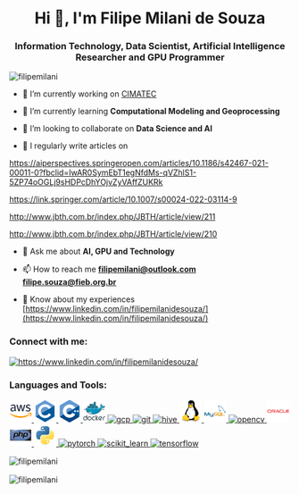 <h1 align="center">Hi 👋, I'm Filipe Milani de Souza</h1>
<h3 align="center">Information Technology, Data Scientist, Artificial Intelligence Researcher and GPU Programmer</h3>

<p align="left"> <img src="https://komarev.com/ghpvc/?username=filipemilani&label=Profile%20views&color=0e75b6&style=flat" alt="filipemilani" /> </p>

- 🔭 I’m currently working on [CIMATEC](http://www.senaicimatec.com.br/en/)

- 🌱 I’m currently learning **Computational Modeling and Geoprocessing**

- 🔭 I’m looking to collaborate on **Data Science and AI**

- 📝 I regularly write articles on 
 
https://aiperspectives.springeropen.com/articles/10.1186/s42467-021-00011-0?fbclid=IwAR0SymEbT1egNfdMs-qVZhlS1-5ZP74oOGLj9sHDPcDhYOjvZyVAffZUKRk

https://link.springer.com/article/10.1007/s00024-022-03114-9

http://www.jbth.com.br/index.php/JBTH/article/view/211

http://www.jbth.com.br/index.php/JBTH/article/view/210

- 💬 Ask me about **AI, GPU and Technology**

- 📫 How to reach me 
**filipemilani@outlook.com** 
**filipe.souza@fieb.org.br**

- 📄 Know about my experiences [https://www.linkedin.com/in/filipemilanidesouza/](https://www.linkedin.com/in/filipemilanidesouza/)

<h3 align="left">Connect with me:</h3>
<p align="left">
<a href="https://linkedin.com/in/https://www.linkedin.com/in/filipemilanidesouza/" target="blank"><img align="center" src="https://raw.githubusercontent.com/rahuldkjain/github-profile-readme-generator/master/src/images/icons/Social/linked-in-alt.svg" alt="https://www.linkedin.com/in/filipemilanidesouza/" height="30" width="40" /></a>
</p>

<h3 align="left">Languages and Tools:</h3>
<p align="left"> <a href="https://aws.amazon.com" target="_blank"> <img src="https://raw.githubusercontent.com/devicons/devicon/master/icons/amazonwebservices/amazonwebservices-original-wordmark.svg" alt="aws" width="40" height="40"/> </a> <a href="https://www.cprogramming.com/" target="_blank"> <img src="https://raw.githubusercontent.com/devicons/devicon/master/icons/c/c-original.svg" alt="c" width="40" height="40"/> </a> <a href="https://www.w3schools.com/cpp/" target="_blank"> <img src="https://raw.githubusercontent.com/devicons/devicon/master/icons/cplusplus/cplusplus-original.svg" alt="cplusplus" width="40" height="40"/> </a> <a href="https://www.docker.com/" target="_blank"> <img src="https://raw.githubusercontent.com/devicons/devicon/master/icons/docker/docker-original-wordmark.svg" alt="docker" width="40" height="40"/> </a> <a href="https://cloud.google.com" target="_blank"> <img src="https://www.vectorlogo.zone/logos/google_cloud/google_cloud-icon.svg" alt="gcp" width="40" height="40"/> </a> <a href="https://git-scm.com/" target="_blank"> <img src="https://www.vectorlogo.zone/logos/git-scm/git-scm-icon.svg" alt="git" width="40" height="40"/> </a> <a href="https://hive.apache.org/" target="_blank"> <img src="https://www.vectorlogo.zone/logos/apache_hive/apache_hive-icon.svg" alt="hive" width="40" height="40"/> </a> <a href="https://www.linux.org/" target="_blank"> <img src="https://raw.githubusercontent.com/devicons/devicon/master/icons/linux/linux-original.svg" alt="linux" width="40" height="40"/> </a> <a href="https://www.mysql.com/" target="_blank"> <img src="https://raw.githubusercontent.com/devicons/devicon/master/icons/mysql/mysql-original-wordmark.svg" alt="mysql" width="40" height="40"/> </a> <a href="https://opencv.org/" target="_blank"> <img src="https://www.vectorlogo.zone/logos/opencv/opencv-icon.svg" alt="opencv" width="40" height="40"/> </a> <a href="https://www.oracle.com/" target="_blank"> <img src="https://raw.githubusercontent.com/devicons/devicon/master/icons/oracle/oracle-original.svg" alt="oracle" width="40" height="40"/> </a> <a href="https://www.php.net" target="_blank"> <img src="https://raw.githubusercontent.com/devicons/devicon/master/icons/php/php-original.svg" alt="php" width="40" height="40"/> </a> <a href="https://www.python.org" target="_blank"> <img src="https://raw.githubusercontent.com/devicons/devicon/master/icons/python/python-original.svg" alt="python" width="40" height="40"/> </a> <a href="https://pytorch.org/" target="_blank"> <img src="https://www.vectorlogo.zone/logos/pytorch/pytorch-icon.svg" alt="pytorch" width="40" height="40"/> </a> <a href="https://scikit-learn.org/" target="_blank"> <img src="https://upload.wikimedia.org/wikipedia/commons/0/05/Scikit_learn_logo_small.svg" alt="scikit_learn" width="40" height="40"/> </a> <a href="https://www.tensorflow.org" target="_blank"> <img src="https://www.vectorlogo.zone/logos/tensorflow/tensorflow-icon.svg" alt="tensorflow" width="40" height="40"/> </a> </p>

<p><img align="center" src="https://github-readme-stats.vercel.app/api/top-langs?username=filipemilani&show_icons=true&locale=en&layout=compact" alt="filipemilani" /></p>

<p><img align="center" src="https://github-readme-streak-stats.herokuapp.com/?user=filipemilani&" alt="filipemilani" /></p>
